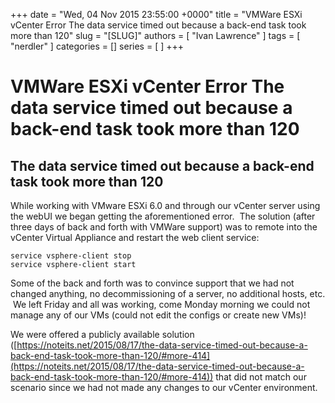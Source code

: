 +++
date = "Wed, 04 Nov 2015 23:55:00 +0000"
title = "VMWare ESXi vCenter Error The data service timed out because a back-end task took more than 120"
slug = "[SLUG]"
authors = [ "Ivan Lawrence" ]
tags = [ "nerdler" ]
categories = []
series = [ ]
+++

# VMWare ESXi vCenter Error The data service timed out because a back-end task took more than 120

The data service timed out because a back-end task took more than 120
---------------------------------------------------------------------

While working with VMware ESXi 6.0 and through our vCenter server using the webUI we began getting the aforementioned error.  The solution (after three days of back and forth with VMWare support) was to remote into the vCenter Virtual Appliance and restart the web client service:

`service vsphere-client stop`  
`service vsphere-client start`

  

Some of the back and forth was to convince support that we had not changed anything, no decommissioning of a server, no additional hosts, etc.  We left Friday and all was working, come Monday morning we could not manage any of our VMs (could not edit the configs or create new VMs)!

  

We were offered a publicly available solution ([https://noteits.net/2015/08/17/the-data-service-timed-out-because-a-back-end-task-took-more-than-120/#more-414](https://noteits.net/2015/08/17/the-data-service-timed-out-because-a-back-end-task-took-more-than-120/#more-414)) that did not match our scenario since we had not made any changes to our vCenter environment.